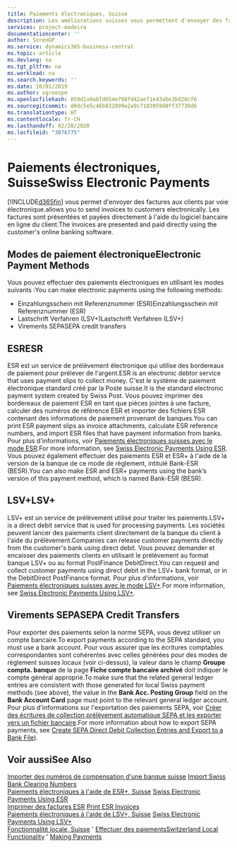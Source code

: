 ```yaml
---
title: Paiements électroniques, Suisse
description: Les améliorations suisses vous permettent d'envoyer des factures aux clients par voie électronique. Les factures sont présentées et payées directement à l'aide du logiciel bancaire en ligne du client.
services: project-madeira
documentationcenter: ''
author: SorenGP
ms.service: dynamics365-business-central
ms.topic: article
ms.devlang: na
ms.tgt_pltfrm: na
ms.workload: na
ms.search.keywords: ''
ms.date: 10/01/2019
ms.author: sgroespe
ms.openlocfilehash: 859d1a9a6fd654e798fd42aef1e43abe3bd28cf6
ms.sourcegitcommit: d0dc5e5c46b932899e2a9c7183959d0ff37738d6
ms.translationtype: HT
ms.contentlocale: fr-CH
ms.lasthandoff: 02/20/2020
ms.locfileid: "3076775"
---
```

# <a name="swiss-electronic-payments"></a><span data-ttu-id="443b1-104">Paiements électroniques, Suisse</span><span class="sxs-lookup"><span data-stu-id="443b1-104">Swiss Electronic Payments</span></span>
[!INCLUDE[d365fin](../../includes/d365fin_md.md)] <span data-ttu-id="443b1-105">vous permet d'envoyer des factures aux clients par voie électronique.</span><span class="sxs-lookup"><span data-stu-id="443b1-105">allows you to send invoices to customers electronically.</span></span> <span data-ttu-id="443b1-106">Les factures sont présentées et payées directement à l'aide du logiciel bancaire en ligne du client.</span><span class="sxs-lookup"><span data-stu-id="443b1-106">The invoices are presented and paid directly using the customer's online banking software.</span></span>  

## <a name="electronic-payment-methods"></a><span data-ttu-id="443b1-107">Modes de paiement électronique</span><span class="sxs-lookup"><span data-stu-id="443b1-107">Electronic Payment Methods</span></span>  
<span data-ttu-id="443b1-108">Vous pouvez effectuer des paiements électroniques en utilisant les modes suivants :</span><span class="sxs-lookup"><span data-stu-id="443b1-108">You can make electronic payments using the following methods:</span></span>  

- <span data-ttu-id="443b1-109">Einzahlungsschein mit Referenznummer (ESR)</span><span class="sxs-lookup"><span data-stu-id="443b1-109">Einzahlungsschein mit Referenznummer (ESR)</span></span>  
- <span data-ttu-id="443b1-110">Lastschrift Verfahren (LSV+)</span><span class="sxs-lookup"><span data-stu-id="443b1-110">Lastschrift Verfahren (LSV+)</span></span>  
- <span data-ttu-id="443b1-111">Virements SEPA</span><span class="sxs-lookup"><span data-stu-id="443b1-111">SEPA credit transfers</span></span>  

## <a name="esr"></a><span data-ttu-id="443b1-112">ESR</span><span class="sxs-lookup"><span data-stu-id="443b1-112">ESR</span></span>  
<span data-ttu-id="443b1-113">ESR est un service de prélèvement électronique qui utilise des bordereaux de paiement pour prélever de l'argent.</span><span class="sxs-lookup"><span data-stu-id="443b1-113">ESR is an electronic debtor service that uses payment slips to collect money.</span></span> <span data-ttu-id="443b1-114">C'est le système de paiement électronique standard créé par la Poste suisse.</span><span class="sxs-lookup"><span data-stu-id="443b1-114">It is the standard electronic payment system created by Swiss Post.</span></span> <span data-ttu-id="443b1-115">Vous pouvez imprimer des bordereaux de paiement ESR en tant que pièces jointes à une facture, calculer des numéros de référence ESR et importer des fichiers ESR contenant des informations de paiement provenant de banques.</span><span class="sxs-lookup"><span data-stu-id="443b1-115">You can print ESR payment slips as invoice attachments, calculate ESR reference numbers, and import ESR files that have payment information from banks.</span></span> <span data-ttu-id="443b1-116">Pour plus d'informations, voir [Paiements électroniques suisses avec le mode ESR](how-to-print-esr-invoices.md).</span><span class="sxs-lookup"><span data-stu-id="443b1-116">For more information, see [Swiss Electronic Payments Using ESR](how-to-print-esr-invoices.md).</span></span> <span data-ttu-id="443b1-117">Vous pouvez également effectuer des paiements ESR et ESR+ à l'aide de la version de la banque de ce mode de règlement, intitulé Bank-ESR (BESR).</span><span class="sxs-lookup"><span data-stu-id="443b1-117">You can also make ESR and ESR+ payments using the bank’s version of this payment method, which is named Bank-ESR (BESR).</span></span>  

## <a name="lsv"></a><span data-ttu-id="443b1-118">LSV+</span><span class="sxs-lookup"><span data-stu-id="443b1-118">LSV+</span></span>  
<span data-ttu-id="443b1-119">LSV+ est un service de prélèvement utilisé pour traiter les paiements.</span><span class="sxs-lookup"><span data-stu-id="443b1-119">LSV+ is a direct debit service that is used for processing payments.</span></span> <span data-ttu-id="443b1-120">Les sociétés peuvent lancer des paiements client directement de la banque du client à l'aide du prélèvement.</span><span class="sxs-lookup"><span data-stu-id="443b1-120">Companies can release customer payments directly from the customer's bank using direct debit.</span></span> <span data-ttu-id="443b1-121">Vous pouvez demander et encaisser des paiements clients en utilisant le prélèvement au format banque LSV+ ou au format PostFinance DebitDirect.</span><span class="sxs-lookup"><span data-stu-id="443b1-121">You can request and collect customer payments using direct debit in the LSV+ bank format, or in the DebitDirect PostFinance format.</span></span> <span data-ttu-id="443b1-122">Pour plus d'informations, voir [Paiements électroniques suisses avec le mode LSV+](swiss-electronic-payments-using-lsv-.md).</span><span class="sxs-lookup"><span data-stu-id="443b1-122">For more information, see [Swiss Electronic Payments Using LSV+](swiss-electronic-payments-using-lsv-.md).</span></span>  

## <a name="sepa-credit-transfers"></a><span data-ttu-id="443b1-123">Virements SEPA</span><span class="sxs-lookup"><span data-stu-id="443b1-123">SEPA Credit Transfers</span></span>  
<span data-ttu-id="443b1-124">Pour exporter des paiements selon la norme SEPA, vous devez utiliser un compte bancaire.</span><span class="sxs-lookup"><span data-stu-id="443b1-124">To export payments according to the SEPA standard, you must use a bank account.</span></span> <span data-ttu-id="443b1-125">Pour vous assurer que les écritures comptables correspondantes sont cohérentes avec celles générées pour des modes de règlement suisses locaux (voir ci-dessus), la valeur dans le champ **Groupe compta. banque** de la page **Fiche compte bancaire archivé** doit indiquer le compte général approprié.</span><span class="sxs-lookup"><span data-stu-id="443b1-125">To make sure that the related general ledger entries are consistent with those generated for local Swiss payment methods (see above), the value in the **Bank Acc. Posting Group** field on the **Bank Account Card** page must point to the relevant general ledger account.</span></span> <span data-ttu-id="443b1-126">Pour plus d'informations sur l'exportation des paiements SEPA, voir [Créer des écritures de collection prélèvement automatique SEPA et les exporter vers un fichier bancaire](../../finance-collect-payments-with-sepa-direct-debit.md#creating-sepa-direct-debit-collection-entries-and-export-to-a-bank-file).</span><span class="sxs-lookup"><span data-stu-id="443b1-126">For more information about how to export SEPA payments, see [Create SEPA Direct Debit Collection Entries and Export to a Bank File](../../finance-collect-payments-with-sepa-direct-debit.md#creating-sepa-direct-debit-collection-entries-and-export-to-a-bank-file)).</span></span>  

## <a name="see-also"></a><span data-ttu-id="443b1-127">Voir aussi</span><span class="sxs-lookup"><span data-stu-id="443b1-127">See Also</span></span>  
 <span data-ttu-id="443b1-128">[Importer des numéros de compensation d'une banque suisse](how-to-import-swiss-bank-clearing-numbers.md) </span><span class="sxs-lookup"><span data-stu-id="443b1-128">[Import Swiss Bank Clearing Numbers](how-to-import-swiss-bank-clearing-numbers.md) </span></span>  
 <span data-ttu-id="443b1-129">[Paiements électroniques à l'aide de ESR+, Suisse](swiss-electronic-payments-using-esr.md) </span><span class="sxs-lookup"><span data-stu-id="443b1-129">[Swiss Electronic Payments Using ESR](swiss-electronic-payments-using-esr.md) </span></span>  
 <span data-ttu-id="443b1-130">[Imprimer des factures ESR](how-to-print-esr-invoices.md) </span><span class="sxs-lookup"><span data-stu-id="443b1-130">[Print ESR Invoices](how-to-print-esr-invoices.md) </span></span>  
 <span data-ttu-id="443b1-131">[Paiements électroniques à l'aide de LSV+, Suisse](swiss-electronic-payments-using-lsv-.md) </span><span class="sxs-lookup"><span data-stu-id="443b1-131">[Swiss Electronic Payments Using LSV+](swiss-electronic-payments-using-lsv-.md) </span></span>  
 <span data-ttu-id="443b1-132">[Fonctionnalité locale, Suisse](switzerland-local-functionality.md)  ' [Effectuer des paiements](../../payables-make-payments.md)</span><span class="sxs-lookup"><span data-stu-id="443b1-132">[Switzerland Local Functionality](switzerland-local-functionality.md)  ' [Making Payments](../../payables-make-payments.md)</span></span>
